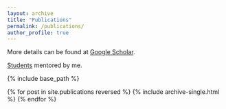 ```yaml
---
layout: archive
title: "Publications"
permalink: /publications/
author_profile: true
---
```

More details can be found at [Google Scholar](https://scholar.google.com/citations?user=sZTAgrwAAAAJ). 

<ins>Students</ins> mentored by me. 

{% include base_path %}

{% for post in site.publications reversed %}
  {% include archive-single.html %}
{% endfor %}
